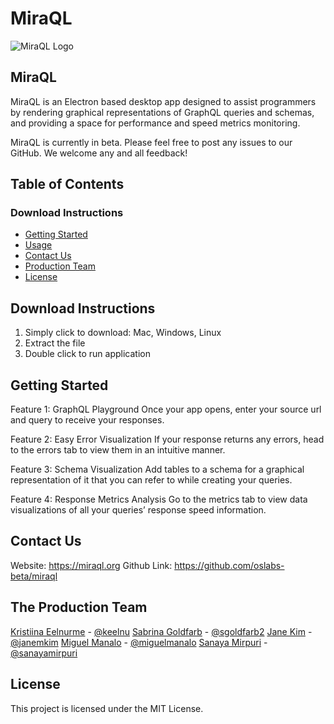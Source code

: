 # MiraQL

![MiraQL Logo](https://res.cloudinary.com/dbo7cxsfs/image/upload/v1609901771/MiraQL%20Readme%20Logo.png)

## MiraQL

MiraQL is an Electron based desktop app designed to assist programmers by rendering graphical representations of GraphQL queries and schemas, and providing a space for performance and speed metrics monitoring.

MiraQL is currently in beta. Please feel free to post any issues to our GitHub. We welcome any and all feedback!

## Table of Contents 

### Download Instructions
- [Getting Started](#download-instructions)
- [Usage](#getting-started)
- [Contact Us](#contact-us)
- [Production Team](#production-team)
- [License](#license)

## Download Instructions
1. Simply click to download: Mac, Windows, Linux
2. Extract the file
3. Double click to run application

## Getting Started
Feature 1: GraphQL Playground
Once your app opens, enter your source url and query to receive your responses.

Feature 2: Easy Error Visualization
If your response returns any errors, head to the errors tab to view them in an intuitive manner.

Feature 3: Schema Visualization
Add tables to a schema for a graphical representation of it that you can refer to while creating your queries.

Feature 4: Response Metrics Analysis
Go to the metrics tab to view data visualizations of all your queries’ response speed information.

## Contact Us
Website: https://miraql.org
Github Link:  https://github.com/oslabs-beta/miraql 

## The Production Team
[Kristiina Eelnurme](#https://www.linkedin.com/in/kristiina-eelnurme/) - [@keelnu](#https://github.com/keelnu) 
[Sabrina Goldfarb](#https://www.linkedin.com/in/sabrinagoldfarb/) - [@sgoldfarb2](#https://github.com/sgoldfarb2)
[Jane Kim](https://www.linkedin.com/in/janeminhyungkim/) - [@janemkim](https://github.com/miguelmanalo)
[Miguel Manalo](https://www.linkedin.com/in/mmanalo/) - [@miguelmanalo](https://github.com/miguelmanalo)
[Sanaya Mirpuri](https://www.linkedin.com/in/sanayamirpuri/) - [@sanayamirpuri](https://github.com/sanayamirpuri)

## License
This project is licensed under the MIT License.